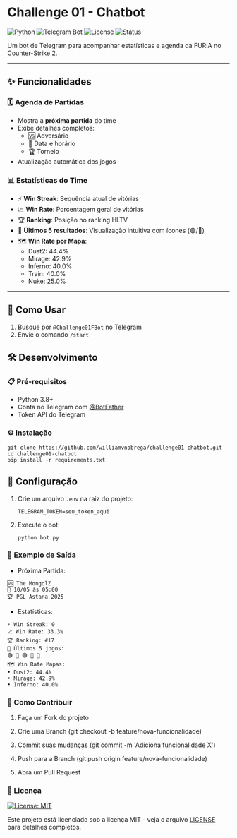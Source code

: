 # Challenge 01 - Chatbot

<p align="left">
  <img src="https://img.shields.io/badge/python-3.8+-blue?logo=python" alt="Python">
  <img src="https://img.shields.io/badge/Telegram-Bot-2CA5E0?logo=telegram" alt="Telegram Bot">
  <img src="https://img.shields.io/badge/license-MIT-green" alt="License">
  <img src="https://img.shields.io/badge/status-active-brightgreen" alt="Status">
</p>

Um bot de Telegram para acompanhar estatísticas e agenda da FURIA no Counter-Strike 2.

---

## ✨ Funcionalidades

### 🗓 Agenda de Partidas
- Mostra a **próxima partida** do time
- Exibe detalhes completos:
  - 🆚 Adversário
  - 📅 Data e horário
  - 🏆 Torneio
- Atualização automática dos jogos

### 📊 Estatísticas do Time
- ⚡ **Win Streak**: Sequência atual de vitórias
- 📈 **Win Rate**: Porcentagem geral de vitórias
- 🏆 **Ranking**: Posição no ranking HLTV
- 📅 **Últimos 5 resultados**: Visualização intuitiva com ícones (🟢/🔴)
- 🗺️ **Win Rate por Mapa**:
  - Dust2: 44.4%
  - Mirage: 42.9%
  - Inferno: 40.0%
  - Train: 40.0%
  - Nuke: 25.0%

---

## 🚀 Como Usar

1. Busque por `@Challenge01FBot` no Telegram
2. Envie o comando `/start`


## 🛠 Desenvolvimento

### 📋 Pré-requisitos
- Python 3.8+
- Conta no Telegram com [@BotFather](https://t.me/BotFather)
- Token API do Telegram

### ⚙️ Instalação
```
git clone https://github.com/williamvnobrega/challenge01-chatbot.git
cd challenge01-chatbot
pip install -r requirements.txt
```
## 🔧 Configuração

1. Crie um arquivo `.env` na raiz do projeto:
   ```
   TELEGRAM_TOKEN=seu_token_aqui
   ```
2. Execute o bot:
   ```
   python bot.py
   ```

### 📌 Exemplo de Saída
- Próxima Partida:
```
🆚 The MongolZ  
📅 10/05 às 05:00  
🏆 PGL Astana 2025 
```

- Estatísticas: 
```
⚡ Win Streak: 0  
📈 Win Rate: 33.3%  
🏆 Ranking: #17  
📅 Últimos 5 jogos:  
🟢 🔴 🟢 🔴 🔴  
🗺️ Win Rate Mapas:  
• Dust2: 44.4%  
• Mirage: 42.9%  
• Inferno: 40.0%
```

### 🤝 Como Contribuir
1. Faça um Fork do projeto

2. Crie uma Branch (git checkout -b feature/nova-funcionalidade)

3. Commit suas mudanças (git commit -m 'Adiciona funcionalidade X')

4. Push para a Branch (git push origin feature/nova-funcionalidade)

5. Abra um Pull Request

### 📄 Licença
[![License: MIT](https://img.shields.io/badge/License-MIT-yellow.svg)](https://opensource.org/licenses/MIT)

Este projeto está licenciado sob a licença MIT - veja o arquivo [LICENSE](/LICENSE) para detalhes completos.
